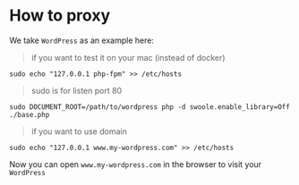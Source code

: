 # How to proxy

We take `WordPress` as an example here:

> if you want to test it on your mac (instead of docker)

```shell
sudo echo "127.0.0.1 php-fpm" >> /etc/hosts
```

> sudo is for listen port 80

```shell
sudo DOCUMENT_ROOT=/path/to/wordpress php -d swoole.enable_library=Off ./base.php
```

> if you want to use domain

```shell
sudo echo "127.0.0.1 www.my-wordpress.com" >> /etc/hosts
```

Now you can open `www.my-wordpress.com` in the browser to visit your `WordPress`
